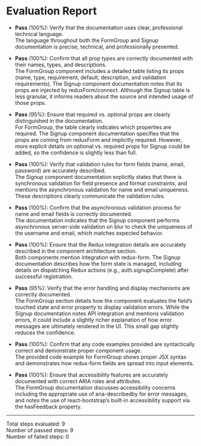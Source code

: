 # Evaluation Report

- **Pass** (100%): Verify that the documentation uses clear, professional technical language.  
  The language throughout both the FormGroup and Signup documentation is precise, technical, and professionally presented.

- **Pass** (100%): Confirm that all prop types are correctly documented with their names, types, and descriptions.  
  The FormGroup component includes a detailed table listing its props (name, type, requirement, default, description, and validation requirements). The Signup component documentation notes that its props are injected by reduxForm/connect. Although the Signup table is less granular, it informs readers about the source and intended usage of those props.

- **Pass** (95%): Ensure that required vs. optional props are clearly distinguished in the documentation.  
  For FormGroup, the table clearly indicates which properties are required. The Signup component documentation specifies that the props are coming from reduxForm and implicitly required. However, more explicit details on optional vs. required props for Signup could be added, so the confidence is slightly less than full.

- **Pass** (100%): Verify that validation rules for form fields (name, email, password) are accurately described.  
  The Signup component documentation explicitly states that there is synchronous validation for field presence and format constraints, and mentions the asynchronous validation for name and email uniqueness. These descriptions clearly communicate the validation rules.

- **Pass** (100%): Confirm that the asynchronous validation process for name and email fields is correctly documented.  
  The documentation indicates that the Signup component performs asynchronous server-side validation on blur to check the uniqueness of the username and email, which matches expected behavior.

- **Pass** (100%): Ensure that the Redux integration details are accurately described in the component architecture section.  
  Both components mention integration with redux-form. The Signup documentation describes how the form state is managed, including details on dispatching Redux actions (e.g., auth.signupComplete) after successful registration.

- **Pass** (95%): Verify that the error handling and display mechanisms are correctly documented.  
  The FormGroup section details how the component evaluates the field’s touched state and error property to display validation errors. While the Signup documentation notes API integration and mentions validation errors, it could include a slightly richer explanation of how error messages are ultimately rendered in the UI. This small gap slightly reduces the confidence.

- **Pass** (100%): Confirm that any code examples provided are syntactically correct and demonstrate proper component usage.  
  The provided code example for FormGroup shows proper JSX syntax and demonstrates how redux-form fields are spread into input elements.

- **Pass** (100%): Ensure that accessibility features are accurately documented with correct ARIA roles and attributes.  
  The FormGroup documentation discusses accessibility concerns including the appropriate use of aria-describedby for error messages, and notes the use of react-bootstrap’s built-in accessibility support via the hasFeedback property.

---

Total steps evaluated: 9  
Number of passed steps: 9  
Number of failed steps: 0